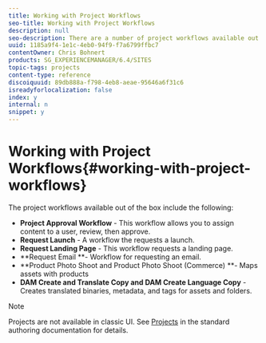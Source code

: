 ```yaml
---
title: Working with Project Workflows
seo-title: Working with Project Workflows
description: null
seo-description: There are a number of project workflows available out of the box.
uuid: 1185a9f4-1e1c-4eb0-94f9-f7a6799ffbc7
contentOwner: Chris Bohnert
products: SG_EXPERIENCEMANAGER/6.4/SITES
topic-tags: projects
content-type: reference
discoiquuid: 89db888a-f798-4eb8-aeae-95646a6f31c6
isreadyforlocalization: false
index: y
internal: n
snippet: y
---
```


# Working with Project Workflows{#working-with-project-workflows}

The project workflows available out of the box include the following:

* **Project Approval Workflow** - This workflow allows you to assign content to a user, review, then approve.
* **Request Launch** - A workflow the requests a launch.
* **Request Landing Page** - This workflow requests a landing page.
* **Request Email **- Workflow for requesting an email.
* **Product Photo Shoot and Product Photo Shoot (Commerce) **- Maps assets with products
* **DAM Create and Translate Copy and DAM Create Language Copy** - Creates translated binaries, metadata, and tags for assets and folders.

>[!NOTE]
>
>Projects are not available in classic UI. See [Projects](../../authoring/using/projects.md) in the standard authoring documentation for details.

